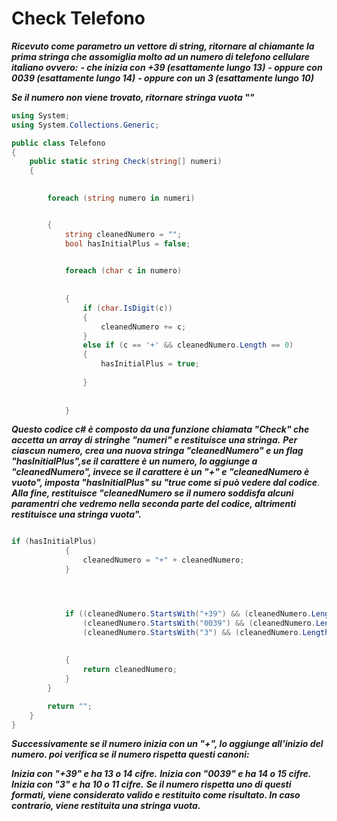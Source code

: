 # Check Telefono

***Ricevuto come parametro un vettore di string, ritornare al chiamante la prima stringa che assomiglia molto ad un numero di telefono cellulare italiano ovvero:***
***- che inizia con +39 (esattamente lungo  13)***
***- oppure con 0039 (esattamente lungo 14)***
***- oppure con un 3 (esattamente lungo 10)***

***Se il numero non viene trovato, ritornare stringa vuota ""***


``` c#
using System;
using System.Collections.Generic;

public class Telefono
{
    public static string Check(string[] numeri)
    {

        
        foreach (string numero in numeri)


        {
            string cleanedNumero = "";
            bool hasInitialPlus = false; 

            
            foreach (char c in numero)
            
            
            {
                if (char.IsDigit(c))
                {
                    cleanedNumero += c;
                }
                else if (c == '+' && cleanedNumero.Length == 0)
                {
                    hasInitialPlus = true; 
             
                }
            
            
            }
``` 

 
***Questo codice c# è composto da una funzione chiamata "Check" che accetta un array di stringhe "numeri" e restituisce una stringa.***
***Per ciascun numero, crea una nuova stringa "cleanedNumero" e un flag "hasInitialPlus",se il carattere è un numero, lo aggiunge a "cleanedNumero", invece se il carattere è un "+" e "cleanedNumero è vuoto", imposta "hasInitialPlus" su "true come si può vedere dal codice***.
***Alla fine, restituisce "cleanedNumero se il numero soddisfa alcuni paramentri che vedremo nella seconda parte del codice, altrimenti restituisce una stringa vuota".***


``` c#

if (hasInitialPlus) 
            {
                cleanedNumero = "+" + cleanedNumero;
            }




            if ((cleanedNumero.StartsWith("+39") && (cleanedNumero.Length == 13 || cleanedNumero.Length == 14)) ||
                (cleanedNumero.StartsWith("0039") && (cleanedNumero.Length == 14 || cleanedNumero.Length == 15)) ||
                (cleanedNumero.StartsWith("3") && (cleanedNumero.Length == 10 || cleanedNumero.Length == 11)))
           
           
            {
                return cleanedNumero;
            }
        }

        return "";
    }
}
```

***Successivamente se il numero inizia con un "+", lo aggiunge all'inizio del numero.
 poi verifica se il numero rispetta questi canoni:***

***Inizia con "+39" e ha 13 o 14 cifre.***
***Inizia con "0039" e ha 14 o 15 cifre.***
***Inizia con "3" e ha 10 o 11 cifre.***
***Se il numero rispetta uno di questi formati, viene considerato valido e restituito come risultato. In caso contrario, viene restituita una stringa vuota.***

